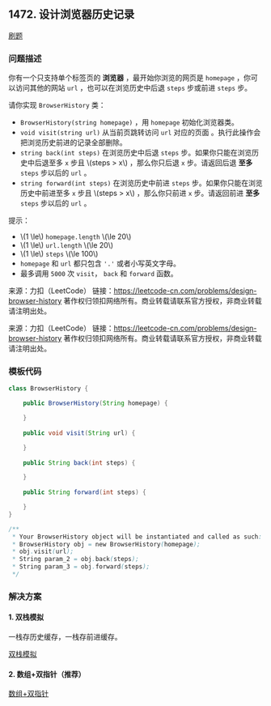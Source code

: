 <script src="https://cdn.bootcss.com/mathjax/2.7.7/MathJax.js?config=TeX-AMS-MML_HTMLorMML"></script>

## 1472. 设计浏览器历史记录

[刷题](qu1472/solu/Solution.java)

### 问题描述

你有一个只支持单个标签页的 **浏览器** ，最开始你浏览的网页是 `homepage` ，你可以访问其他的网站 `url` ，也可以在浏览历史中后退 `steps` 步或前进 `steps` 步。

请你实现 `BrowserHistory` 类：

* `BrowserHistory(string homepage)` ，用 `homepage` 初始化浏览器类。
* `void visit(string url)` 从当前页跳转访问 `url` 对应的页面  。执行此操作会把浏览历史前进的记录全部删除。
* `string back(int steps)` 在浏览历史中后退 `steps` 步。如果你只能在浏览历史中后退至多 `x` 步且 \\(steps > x\\) ，那么你只后退 `x` 步。请返回后退 **至多** `steps` 步以后的 `url` 。
* `string forward(int steps)` 在浏览历史中前进 `steps` 步。如果你只能在浏览历史中前进至多 `x` 步且 \\(steps > x\\) ，那么你只前进 `x` 步。请返回前进 **至多** `steps` 步以后的 `url` 。

提示：

* \\(1 \le\\) `homepage.length` \\(\le 20\\)
* \\(1 \le\\) `url.length` \\(\le 20\\)
* \\(1 \le\\) `steps` \\(\le 100\\)
* `homepage` 和 `url` 都只包含 `'.'` 或者小写英文字母。
* 最多调用 `5000` 次 `visit`， `back` 和 `forward` 函数。

来源：力扣（LeetCode）
链接：https://leetcode-cn.com/problems/design-browser-history
著作权归领扣网络所有。商业转载请联系官方授权，非商业转载请注明出处。

来源：力扣（LeetCode）
链接：https://leetcode-cn.com/problems/design-browser-history
著作权归领扣网络所有。商业转载请联系官方授权，非商业转载请注明出处。

### 模板代码

``` java
class BrowserHistory {

    public BrowserHistory(String homepage) {

    }
    
    public void visit(String url) {

    }
    
    public String back(int steps) {

    }
    
    public String forward(int steps) {

    }
}

/**
 * Your BrowserHistory object will be instantiated and called as such:
 * BrowserHistory obj = new BrowserHistory(homepage);
 * obj.visit(url);
 * String param_2 = obj.back(steps);
 * String param_3 = obj.forward(steps);
 */
```

### 解决方案

#### 1. 双栈模拟

一栈存历史缓存，一栈存前进缓存。

[双栈模拟](qu1472/solu1/Solution.java)

#### 2. 数组+双指针（推荐）

[数组+双指针](qu1472/solu2/Solution.java)

